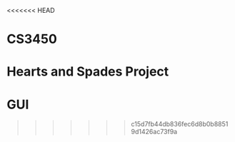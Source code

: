<<<<<<< HEAD
# CS3450
Hearts and Spades Project
=======
# GUI
>>>>>>> c15d7fb44db836fec6d8b0b88519d1426ac73f9a
